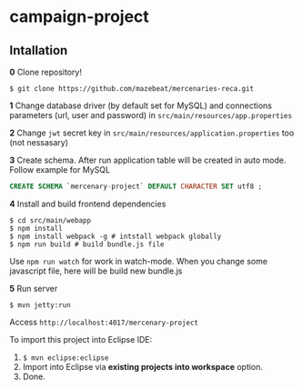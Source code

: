# campaign-project

## Intallation

**0** Clone repository!

```shell
$ git clone https://github.com/mazebeat/mercenaries-reca.git
```

**1** Change database driver (by default set for MySQL) and connections parameters (url, user and password) in `src/main/resources/app.properties`

**2** Change `jwt` secret key in `src/main/resources/application.properties` too (not nessasary)

**3** Create schema. After run application table will be created in auto mode. Follow example for MySQL

```sql
CREATE SCHEMA `mercenary-project` DEFAULT CHARACTER SET utf8 ;
```

**4** Install and build frontend dependencies 

```shell
$ cd src/main/webapp
$ npm install
$ npm install webpack -g # intstall webpack globally
$ npm run build # build bundle.js file
```

Use `npm run watch` for work in watch-mode. When you change some javascript file, here will be build new bundle.js

**5** Run server

```shell
$ mvn jetty:run
```
Access ```http://localhost:4017/mercenary-project```

To import this project into Eclipse IDE:

1. ```$ mvn eclipse:eclipse```
2. Import into Eclipse via **existing projects into workspace** option.
3. Done.
